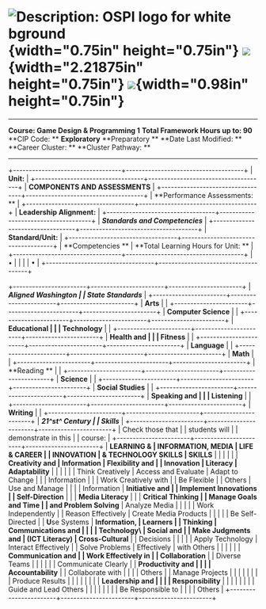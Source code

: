 ![Description: OSPI logo for white bground](media/image1.png){width="0.75in" height="0.75in"} ![](media/image2.jpeg){width="2.21875in" height="0.75in"} ![](media/image3.png){width="0.98in" height="0.75in"}
=============================================================================================================================================================================================================

  ----------------------------------------- ------------------------------------- --------------------------
                                                                                  
  **Course: Game Design & Programming 1**   **Total Framework Hours up to: 90**   
  **CIP Code: **                            **Exploratory** **Preparatory **      **Date Last Modified: **
  **Career Cluster: **                      **Cluster Pathway: **                 
  ----------------------------------------- ------------------------------------- --------------------------

+----------------------------------+-------------------------------------+
| **Unit:**                        |
+----------------------------------+-------------------------------------+
| **COMPONENTS AND ASSESSMENTS**   |
+----------------------------------+-------------------------------------+
| **Performance Assessments: **    |
+----------------------------------+-------------------------------------+
| **Leadership Alignment:**        |
+----------------------------------+-------------------------------------+
| ***Standards and Competencies*** |
+----------------------------------+-------------------------------------+
| **Standard/Unit:**               |
+----------------------------------+-------------------------------------+
| **Competencies **                | **Total Learning Hours for Unit: ** |
+----------------------------------+-------------------------------------+
| •                                |
|                                  |
| •                                |
+----------------------------------+-------------------------------------+

+-----------------------+-----------------------+-----------------------+
| ***Aligned Washington |
| State Standards***    |
+-----------------------+-----------------------+-----------------------+
| **Arts**              |                       |
+-----------------------+-----------------------+-----------------------+
| **Computer Science**  |                       |
+-----------------------+-----------------------+-----------------------+
| **Educational         |                       |
| Technology**          |                       |
+-----------------------+-----------------------+-----------------------+
| **Health and          |                       |
| Fitness**             |                       |
+-----------------------+-----------------------+-----------------------+
| **Language**          |                       |
+-----------------------+-----------------------+-----------------------+
| **Math**              |                       |
+-----------------------+-----------------------+-----------------------+
| **Reading **          |                       |
+-----------------------+-----------------------+-----------------------+
| **Science**           |                       |
+-----------------------+-----------------------+-----------------------+
| **Social Studies**    |                       |
+-----------------------+-----------------------+-----------------------+
| **Speaking and        |                       |
| Listening**           |                       |
+-----------------------+-----------------------+-----------------------+
| **Writing**           |                       |
+-----------------------+-----------------------+-----------------------+
| ***21^st^ Century     |
| Skills***             |
+-----------------------+-----------------------+-----------------------+
| Check those that      |
| students will         |
| demonstrate in this   |
| course:               |
+-----------------------+-----------------------+-----------------------+
| **LEARNING &          | **INFORMATION, MEDIA  | **LIFE & CAREER       |
| INNOVATION**          | & TECHNOLOGY SKILLS** | SKILLS**              |
|                       |                       |                       |
| **Creativity and      | **Information         | **Flexibility and     |
| Innovation**          | Literacy**            | Adaptability**        |
|                       |                       |                       |
| Think Creatively      | Access and Evaluate   | Adapt to Change       |
|                       | Information           |                       |
| Work Creatively with  |                       | Be Flexible           |
| Others                | Use and Manage        |                       |
|                       | Information           | **Initiative and      |
| Implement Innovations |                       | Self-Direction**      |
|                       | **Media Literacy**    |                       |
| **Critical Thinking   |                       | Manage Goals and Time |
| and Problem Solving** | Analyze Media         |                       |
|                       |                       | Work Independently    |
| Reason Effectively    | Create Media Products |                       |
|                       |                       | Be Self-Directed      |
| **U**se Systems       | **Information,        | Learners              |
| Thinking              | Communications and    |                       |
|                       | Technology\           | **Social and          |
| Make Judgments and    | (ICT Literacy)**      | Cross-Cultural**      |
| Decisions             |                       |                       |
|                       | Apply Technology      | Interact Effectively  |
| Solve Problems        | Effectively           | with Others           |
|                       |                       |                       |
| **Communication and   |                       | Work Effectively in   |
| Collaboration**       |                       | Diverse Teams         |
|                       |                       |                       |
| Communicate Clearly   |                       | **Productivity and    |
|                       |                       | Accountability**      |
| Collaborate with      |                       |                       |
| Others                |                       | Manage Projects       |
|                       |                       |                       |
|                       |                       | Produce Results       |
|                       |                       |                       |
|                       |                       | **Leadership and      |
|                       |                       | Responsibility**      |
|                       |                       |                       |
|                       |                       | Guide and Lead Others |
|                       |                       |                       |
|                       |                       | Be Responsible to     |
|                       |                       | Others                |
+-----------------------+-----------------------+-----------------------+
